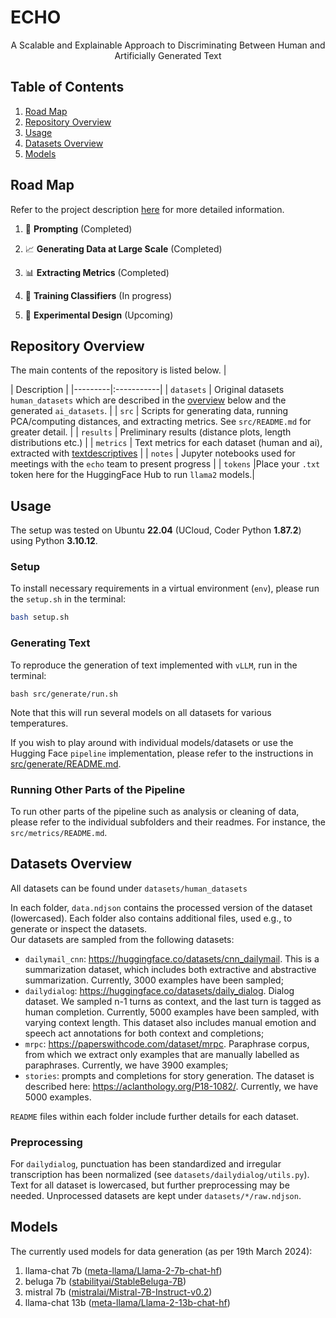 # ECHO 
<p align="center">
A Scalable and Explainable Approach to Discriminating Between Human and Artificially Generated Text
</p>

## Table of Contents  
1. [Road Map](#road-map)
2. [Repository Overview](#repository-overview)  
3. [Usage](#Usage)
4. [Datasets Overview](#datasets-overview)
5. [Models](#models)

## Road Map 
Refer to the project description [here](https://cc.au.dk/en/clai/current-projects/a-scalable-and-explainable-approach-to-discriminating-between-human-and-artificially-generated-text) for more detailed information.

1. 🚀 **Prompting** (Completed)

2. 📈 **Generating Data at Large Scale** (Completed)

3. 📊 **Extracting Metrics** (Completed)

4. 🤖 **Training Classifiers** (In progress)

5. 🧪 **Experimental Design** (Upcoming)

## Repository Overview
The main contents of the repository is listed below.
| <div style="width:120px"></div>| Description |
|---------|:-----------|
| `datasets` | Original datasets `human_datasets` which are described in the [overview](#datasets-overview) below and the generated `ai_datasets`.        |
| `src` |  Scripts for generating data, running PCA/computing distances, and extracting metrics. See `src/README.md` for greater detail. |
| `results` | Preliminary results (distance plots, length distributions etc.)  |
| `metrics` | Text metrics for each dataset (human and ai), extracted with [textdescriptives](https://hlasse.github.io/TextDescriptives/)         |
| `notes` | Jupyter notebooks used for meetings with the `echo` team to present progress |
| `tokens` |Place your `.txt` token here for the HuggingFace Hub to run `llama2` models.|

## Usage 
The setup was tested on Ubuntu **22.04** (UCloud, Coder Python **1.87.2**) using Python **3.10.12**. 

### Setup 
To install necessary requirements in a virtual environment (`env`), please run the `setup.sh` in the terminal:
```bash
bash setup.sh
```
### Generating Text 
To reproduce the generation of text implemented with `vLLM`, run in the terminal:
```
bash src/generate/run.sh
```
Note that this will run several models on all datasets for various temperatures.

If you wish to play around with individual models/datasets or use the Hugging Face `pipeline` implementation, please refer to the instructions in [src/generate/README.md](/src/generate/README.md).

### Running Other Parts of the Pipeline
To run other parts of the pipeline such as analysis or cleaning of data, please refer to the individual subfolders and their readmes. For instance, the `src/metrics/README.md`. 

## Datasets Overview
All datasets can be found under `datasets/human_datasets`

In each folder, `data.ndjson` contains the processed version of the dataset (lowercased).
Each folder also contains additional files, used e.g., to generate or inspect the datasets. <br>
Our datasets are sampled from the following datasets:
- `dailymail_cnn`: https://huggingface.co/datasets/cnn_dailymail. This is a summarization dataset, which includes both extractive and abstractive summarization. Currently, 3000 examples have been sampled;
- `dailydialog`: https://huggingface.co/datasets/daily_dialog. Dialog dataset. We sampled n-1 turns as context, and the last turn is tagged as human completion. Currently, 5000 examples have been sampled, with varying context length. This dataset also includes manual emotion and speech act annotations for both context and completions;
- `mrpc`: https://paperswithcode.com/dataset/mrpc. Paraphrase corpus, from which we extract only examples that are manually labelled as paraphrases. Currently, we have 3900 examples;
- `stories`: prompts and completions for story generation. The dataset is described here: https://aclanthology.org/P18-1082/. Currently, we have 5000 examples.

`README` files within each folder include further details for each dataset.

### Preprocessing
For `dailydialog`, punctuation has been standardized and irregular transcription has been normalized (see `datasets/dailydialog/utils.py`).
Text for all dataset is lowercased, but further preprocessing may be needed.
Unprocessed datasets are kept under `datasets/*/raw.ndjson`.

## Models 
The currently used models for data generation (as per 19th March 2024):
1. llama-chat 7b ([meta-llama/Llama-2-7b-chat-hf](https://huggingface.co/meta-llama/Llama-2-13b-chat-hf))
2. beluga 7b ([stabilityai/StableBeluga-7B](https://huggingface.co/stabilityai/StableBeluga-7B))
3. mistral 7b ([mistralai/Mistral-7B-Instruct-v0.2](https://huggingface.co/meta-llama/Llama-2-13b-chat-hf))
4. llama-chat 13b ([meta-llama/Llama-2-13b-chat-hf](https://huggingface.co/meta-llama/Llama-2-13b-chat-hf))